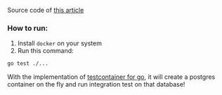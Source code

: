 Source code of [this article](https://remvn.dev/posts/raw-dogging-postgresql-with-pgx-and-sqlc-in-go/)

### How to run:
1. Install `docker` on your system
2. Run this command:
```bash
go test ./... 
```

With the implementation of [testcontainer for
go](https://golang.testcontainers.org/), it will create a postgres container on
the fly and run integration test on that database!

